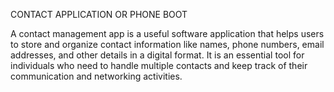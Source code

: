 CONTACT APPLICATION OR PHONE BOOT

A contact management app is a useful software application that helps users to store and organize contact information like names, phone numbers, email addresses, and other details in a digital format. It is an essential tool for individuals who need to handle multiple contacts and keep track of their communication and networking activities.
